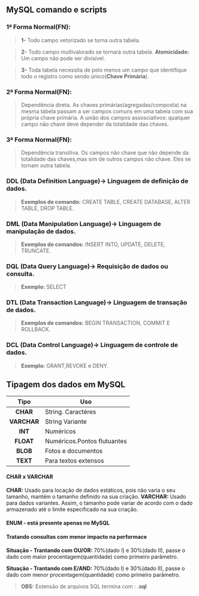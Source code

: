 ## MySQL comando e scripts

### 1ª Forma Normal(FN):

>**1-** Todo campo vetorizado se torna outra tabela. 

>**2-** Todo campo multivalorado se tornará outra tabela. **Atomicidade:** Um campo não pode ser divisível.

>**3-** Toda tabela necessita de pelo menos um campo que identifique todo o registro como sendo único(**Chave Primária**).

### 2ª Forma Normal(FN):

>Dependência direta. As chaves primárias(agregadas/composta) na mesma tabela passam a ser campos comuns em uma tabela com sua própria chave primária. A união dos campos assosciativos: qualquer campo não chave deve depender da totalidade das chaves. 

### 3ª Forma Normal(FN):

>Dependência transitiva. Os campos não chave que não depende da totalidade das chaves,mas sim de outros campos não chave. Eles se tornam outra tabela.

### DDL (Data Definition Language)-> Linguagem de definição de dados.
  >**Exemplos de comando:** CREATE TABLE, CREATE DATABASE, ALTER TABLE, DROP TABLE.
### DML (Data Manipulation Language)-> Linguagem de manipulação de dados.
  >**Exemplos de comandos:** INSERT INTO, UPDATE, DELETE, TRUNCATE.
### DQL (Data Query Language)-> Requisição de dados ou consulta.
  >**Exemplo:** SELECT
### DTL (Data Transaction Language)-> Linguagem de transação de dados.
  >**Exemplos de comandos:** BEGIN TRANSACTION, COMMIT E ROLLBACK.
### DCL (Data Control Language)-> Linguagem de controle de dados.
  >**Exemplo:** GRANT,REVOKE e DENY.
  
  ## Tipagem dos dados em MySQL
  
  |Tipo|Uso|
  |:---:|---|
  |**CHAR**|String. Caractéres|
  |**VARCHAR**|String Variante|
  |**INT**|Numéricos|
  |**FLOAT**|Numéricos.Pontos flutuantes|
  |**BLOB**|Fotos e documentos|
  |**TEXT**|Para textos extensos|
  
  #### CHAR x VARCHAR
  
  **CHAR:** Usado para locação de dados estáticos, pois não varia o seu tamanho, mantém o tamanho definido na sua criação.
  **VARCHAR:** Usado para dados variantes. Assim, o tamanho pode variar de acordo com o dado armazenado até o limite especificado na sua criação.
  
  #### ENUM - está presente apenas no MySQL
  
  #### Tratando consultas com menor impacto na performace
  
  **Situação - Trantando com OU/OR:** 70%(dado I) e 30%(dado II), passe o dado com maior procentagem(quantidade) como primeiro parâmetro.
  
  **Situação - Trantando com E/AND:** 70%(dado I) e 30%(dado II), passe o dado com menor procentagem(quantidade) como primeiro parâmetro.
  
  
>**OBS:** Extensão de arquivos SQL termina com : **.sql**
